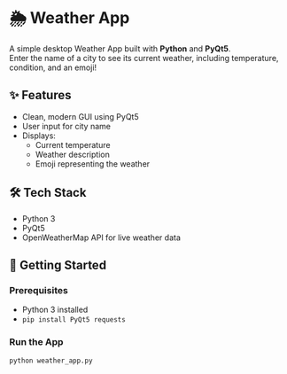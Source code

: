 # 🌦️ Weather App

A simple desktop Weather App built with **Python** and **PyQt5**.  
Enter the name of a city to see its current weather, including temperature, condition, and an emoji!

## ✨ Features
- Clean, modern GUI using PyQt5
- User input for city name
- Displays:
  - Current temperature
  - Weather description
  - Emoji representing the weather

## 🛠️ Tech Stack
- Python 3
- PyQt5
- OpenWeatherMap API for live weather data

## 🚀 Getting Started

### Prerequisites
- Python 3 installed
- `pip install PyQt5 requests`

### Run the App
```bash
python weather_app.py
